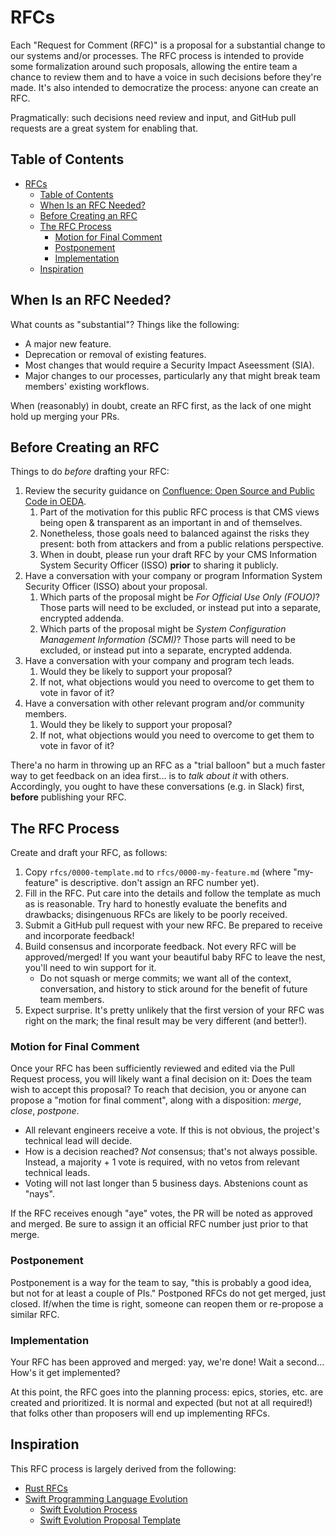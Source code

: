 # RFCs

[header-and-summary]: #header-and-summary

Each "Request for Comment (RFC)" is a proposal for a substantial change to our systems and/or processes.
The RFC process is intended to provide some formalization around such proposals,
  allowing the entire team a chance to review them and to have a voice in such decisions before they're made.
It's also intended to democratize the process: anyone can create an RFC.

Pragmatically: such decisions need review and input, and GitHub pull requests are a great system for enabling that.

## Table of Contents
[table-of-contents]: #table-of-contents

- [RFCs](#rfcs)
  - [Table of Contents](#table-of-contents)
  - [When Is an RFC Needed?](#when-is-an-rfc-needed)
  - [Before Creating an RFC](#before-creating-an-rfc)
  - [The RFC Process](#the-rfc-process)
    - [Motion for Final Comment](#motion-for-final-comment)
    - [Postponement](#postponement)
    - [Implementation](#implementation)
  - [Inspiration](#inspiration)

## When Is an RFC Needed?
[when-is-an-rfc-needed]: #when-is-an-rfc-needed

What counts as "substantial"? Things like the following:

* A major new feature.
* Deprecation or removal of existing features.
* Most changes that would require a Security Impact Aseessment (SIA).
* Major changes to our processes, particularly any that might break team members' existing workflows.

When (reasonably) in doubt, create an RFC first, as the lack of one might hold up merging your PRs.

## Before Creating an RFC
[before-creating-an-rfc]: #before-creating-an-rfc

Things to do _before_ drafting your RFC:

1. Review the security guidance on [Confluence: Open Source and Public Code in OEDA](https://confluence.cms.gov/display/~AF9D/Open+Source+and+Public+Code+in+OEDA).
    1. Part of the motivation for this public RFC process is that CMS views being open & transparent as an important in and of themselves.
    2. Nonetheless, those goals need to balanced against the risks they present: both from attackers and from a public relations perspective.
    3. When in doubt, please run your draft RFC by your CMS Information System Security Officer (ISSO) **prior** to sharing it publicly.
2. Have a conversation with your company or program Information System Security Officer (ISSO) about your proposal.
    1. Which parts of the proposal might be _For Official Use Only (FOUO)_? Those parts will need to be excluded, or instead put into a separate, encrypted addenda.
    2. Which parts of the proposal might be _System Configuration Management Information (SCMI)_?
       Those parts will need to be excluded, or instead put into a separate, encrypted addenda.
3. Have a conversation with your company and program tech leads.
    1. Would they be likely to support your proposal?
    2. If not, what objections would you need to overcome to get them to vote in favor of it?
4. Have a conversation with other relevant program and/or community members.
    1. Would they be likely to support your proposal?
    2. If not, what objections would you need to overcome to get them to vote in favor of it?

There'a no harm in throwing up an RFC as a "trial balloon" but a much faster way to get feedback on an idea first... is to _talk about it_ with others.
Accordingly, you ought to have these conversations (e.g. in Slack) first, **before** publishing your RFC.

## The RFC Process
[the-rfc-process]: #the-rfc-process

Create and draft your RFC, as follows:

1. Copy `rfcs/0000-template.md` to `rfcs/0000-my-feature.md` (where "my-feature" is descriptive. don't assign an RFC number yet).
2. Fill in the RFC.
   Put care into the details and follow the template as much as is reasonable.
   Try hard to honestly evaluate the benefits and drawbacks; disingenuous RFCs are likely to be poorly received.
3. Submit a GitHub pull request with your new RFC. Be prepared to receive and incorporate feedback!
4. Build consensus and incorporate feedback.
   Not every RFC will be approved/merged!
   If you want your beautiful baby RFC to leave the nest, you'll need to win support for it.
    * Do not squash or merge commits; we want all of the context, conversation, and history to stick around for the benefit of future team members.
5. Expect surprise.
   It's pretty unlikely that the first version of your RFC was right on the mark;
     the final result may be very different (and better!).

### Motion for Final Comment
[motion-for-final-comment]: #motion-for-final-comment

Once your RFC has been sufficiently reviewed and edited via the Pull Request process,
  you will likely want a final decision on it:
Does the team wish to accept this proposal?
To reach that decision, you or anyone can propose a "motion for final comment",
  along with a disposition: *merge*, *close*, *postpone*.

* All relevant engineers receive a vote.
  If this is not obvious, the project's technical lead will decide.
* How is a decision reached?
  *Not* consensus; that's not always possible.
  Instead, a majority + 1 vote is required, with no vetos from relevant technical leads.
* Voting will not last longer than 5 business days. Abstenions count as "nays".

If the RFC receives enough "aye" votes, the PR will be noted as approved and merged.
Be sure to assign it an official RFC number just prior to that merge.

### Postponement
[postponement]: #postponement

Postponement is a way for the team to say, "this is probably a good idea, but not for at least a couple of PIs."
Postponed RFCs do not get merged, just closed.
If/when the time is right, someone can reopen them or re-propose a similar RFC.

### Implementation
[implementation]: #implementation

Your RFC has been approved and merged: yay, we're done! Wait a second...
How's it get implemented?

At this point, the RFC goes into the planning process:
  epics, stories, etc. are created and prioritized.
It is normal and expected (but not at all required!) that folks other than proposers will end up implementing RFCs.

## Inspiration
[inspiration]: #inspiration

This RFC process is largely derived from the following:

* [Rust RFCs](https://github.com/rust-lang/rfcs)
* [Swift Programming Language Evolution](https://github.com/apple/swift-evolution)
    * [Swift Evolution Process](https://github.com/apple/swift-evolution/blob/master/process.md)
    * [Swift Evolution Proposal Template](https://github.com/apple/swift-evolution/blob/master/proposal-templates/0000-swift-template.md)

